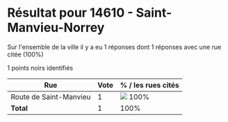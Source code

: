 # Résultat pour 14610 - Saint-Manvieu-Norrey

Sur l'ensemble de la ville il y a eu 1 réponses dont 1 réponses avec une rue citée (100%)

1 points noirs identifiés

| Rue | Vote | % / les rues cités|
|-----|------|-------------------|
| Route de Saint-Manvieu | 1 | <img src="../../img/bar_100.gif" />&nbsp;100%|
| **Total** | 1 | 100%|
